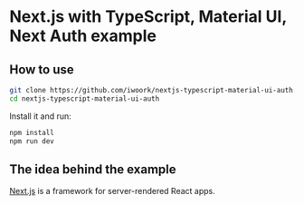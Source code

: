 # Next.js with TypeScript, Material UI, Next Auth example

## How to use


```sh
git clone https://github.com/iwoork/nextjs-typescript-material-ui-auth.git
cd nextjs-typescript-material-ui-auth
```

Install it and run:

```sh
npm install
npm run dev
```

## The idea behind the example

[Next.js](https://github.com/zeit/next.js) is a framework for server-rendered React apps.
